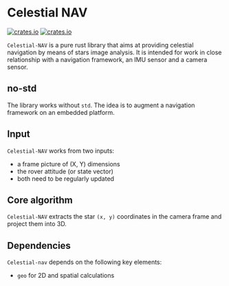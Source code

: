 Celestial NAV
=============

[![crates.io](https://img.shields.io/crates/v/rinex.svg)](https://crates.io/crates/celestial-nav)
[![crates.io](https://docs.rs/celestial-nav/badge.svg)](https://docs.rs/celestial-nav/badge.svg)

`Celestial-NAV` is a pure rust library that aims at providing celestial navigation by means
of stars image analysis. It is intended for work in close relationship with a navigation framework, 
an IMU sensor and a camera sensor.

## no-std

The library works without `std`. The idea is to augment a navigation framework
on an embedded platform.

## Input

`Celestial-NAV` works from two inputs:

- a frame picture of (X, Y) dimensions
- the rover attitude (or state vector)
- both need to be regularly updated

## Core algorithm

`Celestial-NAV` extracts the star `(x, y)` coordinates in the camera frame
and project them into 3D.


## Dependencies

`Celestial-nav` depends on the following key elements:

- `geo` for 2D and spatial calculations
